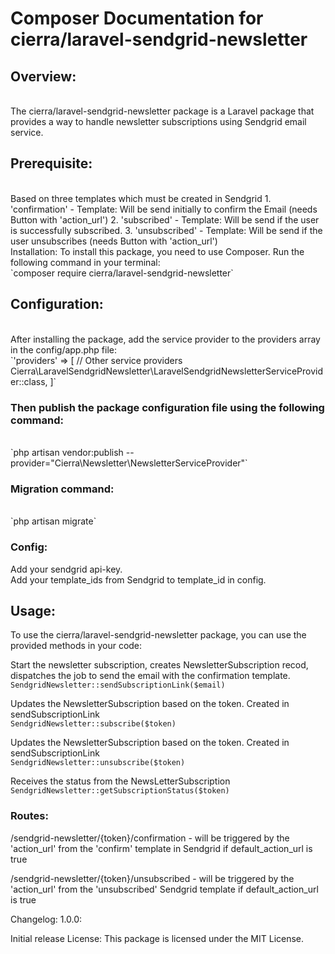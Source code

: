 # Composer Documentation for cierra/laravel-sendgrid-newsletter

## Overview:
<br>
The cierra/laravel-sendgrid-newsletter package is a Laravel package that provides a way to handle newsletter subscriptions using Sendgrid email service.

## Prerequisite:
<br>
Based on three templates which must be created in Sendgrid
1. 'confirmation' - Template: Will be send initially to confirm the Email (needs Button with 'action_url')
2. 'subscribed' - Template: Will be send if the user is successfully subscribed.
3. 'unsubscribed' - Template: Will be send if the user unsubscribes (needs Button with 'action_url')
<br>
Installation: To install this package, you need to use Composer. Run the following command in your terminal:<br> `composer require cierra/laravel-sendgrid-newsletter`

## Configuration:
<br>
After installing the package, add the service provider to the providers array in the config/app.php file:
<br>
`'providers' => [ // Other service providers Cierra\LaravelSendgridNewsletter\LaravelSendgridNewsletterServiceProvider::class, ]`

### Then publish the package configuration file using the following command:
<br>
`php artisan vendor:publish --provider="Cierra\Newsletter\NewsletterServiceProvider"`

### Migration command:
<br>
`php artisan migrate`

### Config:<br>
Add your sendgrid api-key.<br>
Add your template_ids from Sendgrid to template_id in config.

## Usage: 
To use the cierra/laravel-sendgrid-newsletter package, you can use the provided methods in your code:

Start the newsletter subscription, creates NewsletterSubscription recod, dispatches the job to send the email with the confirmation template.<br>
`SendgridNewsletter::sendSubscriptionLink($email)`

Updates the NewsletterSubscription based on the token. Created in sendSubscriptionLink<br>
`SendgridNewsletter::subscribe($token)`

Updates the NewsletterSubscription based on the token. Created in sendSubscriptionLink<br>
`SendgridNewsletter::unsubscribe($token)`

Receives the status from the NewsLetterSubscription<br>
`SendgridNewsletter::getSubscriptionStatus($token)`

### Routes:<br>
/sendgrid-newsletter/{token}/confirmation - will be triggered by the 'action_url' from the 'confirm' template in Sendgrid if default_action_url is true

/sendgrid-newsletter/{token}/unsubscribed - will be triggered by the 'action_url' from the 'unsubscribed' Sendgrid template if default_action_url is true

Changelog: 1.0.0:

Initial release
License: This package is licensed under the MIT License.